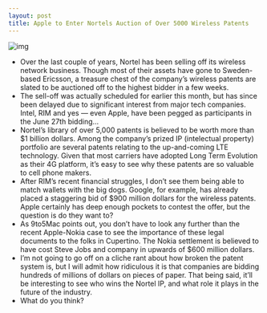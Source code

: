 ```yaml
---
layout: post
title: Apple to Enter Nortels Auction of Over 5000 Wireless Patents
---
```

![img](http://media.idownloadblog.com/wp-content/uploads/2011/06/s2Ns659j.jpg)
* Over the last couple of years, Nortel has been selling off its wireless network business. Though most of their assets have gone to Sweden-based Ericsson, a treasure chest of the company’s wireless patents are slated to be auctioned off to the highest bidder in a few weeks.
* The sell-off was actually scheduled for earlier this month, but has since been delayed due to significant interest from major tech companies. Intel, RIM and yes — even Apple, have been pegged as participants in the June 27th bidding…
* Nortel’s library of over 5,000 patents is believed to be worth more than $1 billion dollars. Among the company’s prized IP (intelectual property) portfolio are several patents relating to the up-and-coming LTE technology. Given that most carriers have adopted Long Term Evolution as their 4G platform, it’s easy to see why these patents are so valuable to cell phone makers.
* After RIM’s recent financial struggles, I don’t see them being able to match wallets with the big dogs. Google, for example, has already placed a staggering bid of $900 million dollars for the wireless patents. Apple certainly has deep enough pockets to contest the offer, but the question is do they want to?
* As 9to5Mac points out, you don’t have to look any further than the recent Apple-Nokia case to see the importance of these legal documents to the folks in Cupertino. The Nokia settlement is believed to have cost Steve Jobs and company in upwards of $600 million dollars.
* I’m not going to go off on a cliche rant about how broken the patent system is, but I will admit how ridiculous it is that companies are bidding hundreds of millions of dollars on pieces of paper. That being said, it’ll be interesting to see who wins the Nortel IP, and what role it plays in the future of the industry.
* What do you think?

